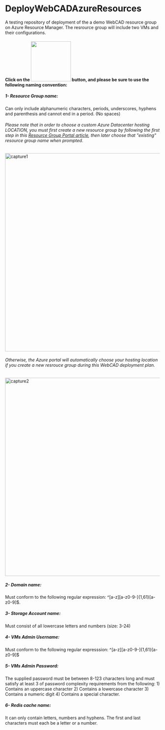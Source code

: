 # DeployWebCADAzureResources
A testing repository of deployment of the a demo WebCAD resource group on Azure Resource Manager. The resrource group will include two VMs and their configurations.

#### Click on the <a href="https://deploy.azure.com/?repository=https://github.com/sssalib42/DeployWebCADAzureResources#/form/setup" target="_blank"><img width="130" src="http://azuredeploy.net/deploybutton.png"/></a> button, and please be sure to use the following naming convention:

##### 1- Resource Group name: 
Can only include alphanumeric characters, periods, underscores, hyphens and parenthesis and cannot end in a period. (No spaces)
###### Please note that in order to choose a custom Azure Datacenter hosting LOCATION, you must first create a new resource group by following the first step in this <a href="https://azure.microsoft.com/en-us/documentation/articles/resource-group-portal/">Resource Group Portal article</a>, then later choose that "existing" resource group name when prompted. 

<img width="645" alt="capture1" src="https://cloud.githubusercontent.com/assets/10172212/10670799/ef7e7808-78ac-11e5-8d5d-b58917629fb4.PNG"/> 

###### Otherwise, the Azure portal will automatically choose your hosting location if you create a new resrouce group during this WebCAD deployment plan.

<img width="645" alt="capture2" src="https://cloud.githubusercontent.com/assets/10172212/10670868/4938eb12-78ad-11e5-8635-edd6cc943fe3.PNG"/>

##### 2- Domain name: 
Must conform to the following regular expression: ^[a-z][a-z0-9-]{1,61}[a-z0-9]$.

##### 3- Storage Account name: 
Must consist of all lowercase letters and numbers (size: 3-24)

##### 4- VMs Admin Username: 
Must conform to the following regular expresssion:  ^[a-z][a-z0-9-]{1,61}[a-z0-9]$

##### 5- VMs Admin Password: 
The supplied password must be between 8-123 characters long and must satisfy at least 3 of password complexity requirements from the following: 1) Contains an uppercase character 2) Contains a lowercase character 3) Contains a numeric digit 4) Contains a special character.

##### 6- Redis cache name: 
It can only contain letters, numbers and hyphens. The first and last characters must each be a letter or a number. 

